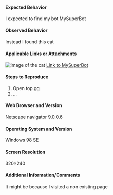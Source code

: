 #### Expected Behavior

I expected to find my bot MySuperBot

#### Observed Behavior

Instead I found this cat

#### Applicable Links or Attachments

![Image of the cat](https://top.gg/images/error.jpg)
[Link to MySuperBot](https://top.gg/bots/mysuperbot)

#### Steps to Reproduce

1. Open top.gg
2. ...

#### Web Browser and Version

Netscape navigator 9.0.0.6

#### Operating System and Version

Windows 98 SE

#### Screen Resolution

320×240

#### Additional Information/Comments

It might be because I visited a non existing page
